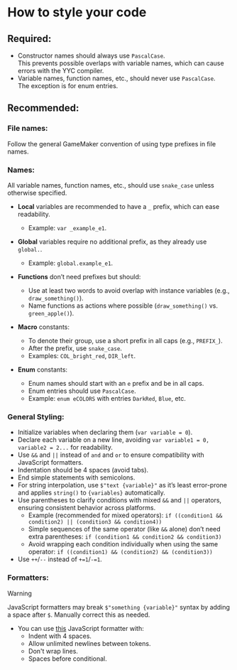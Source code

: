 # How to style your code

## Required:
- Constructor names should always use `PascalCase`.\
  This prevents possible overlaps with variable names, which can cause errors with the YYC compiler.
- Variable names, function names, etc., should never use `PascalCase`.\
  The exception is for enum entries.

## Recommended:

### File names:
Follow the general GameMaker convention of using type prefixes in file names.

### Names:
All variable names, function names, etc., should use `snake_case` unless otherwise specified.

- **Local** variables are recommended to have a `_` prefix, which can ease readability.
  - Example: `var _example_e1`.

- **Global** variables require no additional prefix, as they already use `global.`.
  - Example: `global.example_e1`.

- **Functions** don’t need prefixes but should:
  - Use at least two words to avoid overlap with instance variables (e.g., `draw_something()`).
  - Name functions as actions where possible (`draw_something()` vs. `green_apple()`).

- **Macro** constants:
  - To denote their group, use a short prefix in all caps (e.g., `PREFIX_`).
  - After the prefix, use `snake_case`.
  - Examples: `COL_bright_red`, `DIR_left`.

- **Enum** constants:
  - Enum names should start with an `e` prefix and be in all caps.
  - Enum entries should use `PascalCase`.
  - Example: `enum eCOLORS` with entries `DarkRed`, `Blue`, etc.

### General Styling:
- Initialize variables when declaring them (`var variable = 0`).
- Declare each variable on a new line, avoiding `var variable1 = 0, variable2 = 2...` for readability.
- Use `&&` and `||` instead of `and` and `or` to ensure compatibility with JavaScript formatters.
- Indentation should be 4 spaces (avoid tabs).
- End simple statements with semicolons.
- For string interpolation, use `$"text {variable}"` as it’s least error-prone and applies `string()` to `{variables}` automatically.
- Use parentheses to clarify conditions with mixed `&&` and `||` operators, ensuring consistent behavior across platforms.
   - Example (recommended for mixed operators): `if ((condition1 && condition2) || (condition3 && condition4))`
   - Simple sequences of the same operator (like `&&` alone) don’t need extra parentheses: `if (condition1 && condition2 && condition3)`
   - Avoid wrapping each condition individually when using the same operator: `if ((condition1) && (condition2) && (condition3))`
- Use `++`/`--` instead of `+=1`/`-=1`.

### Formatters:
> [!WARNING]
> JavaScript formatters may break `$"something {variable}"` syntax by adding a space after `$`. Manually correct this as needed.

- You can use [this](https://beautifier.io/) JavaScript formatter with:
  - Indent with 4 spaces.
  - Allow unlimited newlines between tokens.
  - Don't wrap lines.
  - Spaces before conditional.
